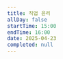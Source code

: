 ```yaml
---
title: 직업 윤리
allDay: false
startTime: 15:00
endTime: 16:00
date: 2025-04-23
completed: null
---
```

